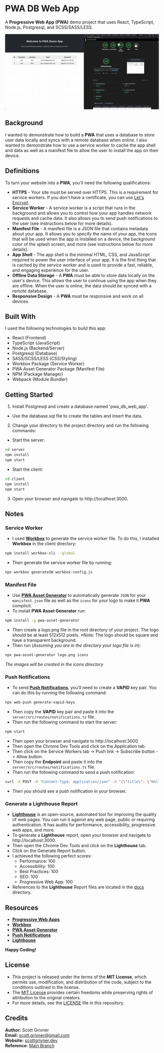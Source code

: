 # PWA DB Web App
A **Progressive Web App (PWA)** demo project that uses React, TypeScript, Node.js, Postgresql, and SCSS/SASS/LESS.

![Demo](docs/images/demo.gif)

## Background
I wanted to demonstrate how to build a **PWA** that uses a database to store user data locally and syncs with a remote database when online. I also wanted to demonstrate how to use a service worker to cache the app shell and data as well as a manifest file to allow the user to install the app on their device.

## Definitions
To turn your website into a **PWA**, you'll need the following qualifications:
- **HTTPS** - Your site must be served over HTTPS. This is a requirement for service workers. If you don't have a certificate, you can use [Let's Encrypt](https://letsencrypt.org/).
- **Service Worker** - A service worker is a script that runs in the background and allows you to control how your app handles network requests and cache data. It also allows you to send push notifications to the user (see instructions below for more details).
- **Manifest File** - A manifest file is a JSON file that contains metadata about your app. It allows you to specify the name of your app, the icons that will be used when the app is installed on a device, the background color of the splash screen, and more (see instructions below for more details).
- **App Shell** - The app shell is the minimal HTML, CSS, and JavaScript required to power the user interface of your app. It is the first thing that is cached by the service worker and is used to provide a fast, reliable, and engaging experience for the user.
- **Offline Data Storage** - A **PWA** must be able to store data locally on the user's device. This allows the user to continue using the app when they are offline. When the user is online, the data should be synced with a remote database.
- **Responsive Design** - A **PWA** must be responsive and work on all devices.

## Built With
I used the following technologies to build this app:
- React (Frontend)
- TypeScript (JavaScript)
- Node.js (Backend/Server)
- Postgresql (Database)
- SASS/SCSS/LESS (CSS/Styling)
- Workbox Package (Service Worker)
- PWA Asset Generator Package (Manifest File)
- NPM (Package Manager)
- Webpack (Module Bundler)

## Getting Started
1. Install Postgresql and create a database named 'pwa_db_web_app'.
- Use the database.sql file to create the tables and insert the data.
2. Change your directory to the project directory and run the following commands:
- Start the server:
```bash
cd server
npm install
npm start
```
- Start the client:
```bash
cd client
npm install
npm start
```
3. Open your browser and navigate to http://localhost:3000.

## Notes

### Service Worker
- I used [**Workbox**](https://developers.google.com/web/tools/workbox/) to generate the service worker file. To do this, I installed **Workbox** in the client directory:
```bash
npm install workbox-cli --global
```
- Then generate the service worker file by running:
```bash
npx workbox generateSW workbox-config.js
```

### Manifest File
- Use [**PWA Asset Generator**](https://github.com/elegantapp/pwa-asset-generator) to automatically generate `JSON` for your `manisfest.json` file as well as the `icons` for your logo to make it **PWA** complicit.
- To install **PWA Asset Generator** run:
```bash
npm install -g pwa-asset-generator
```
- Then create a logo.png file in the root directory of your project. The logo should be at least 512x512 pixels. *Note: The logo should be square and have a transparent background.
- Then run (*Assuming you are in the directory your logo file is in*):
```bash
npx pwa-asset-generator logo.png icons
```
*The images will be created in the icons directory*

### Push Notifications
- To send [**Push Notifications**](https://developers.google.com/web/fundamentals/push-notifications), you'll need to create a **VAPID** key pair. You can do this by running the following command:
```bash
npx web-push generate-vapid-keys
```
- Then copy the **VAPID** key pair and paste it into the `server/src/routes/notifications.ts` file.
- Then run the following command to start the server:
```bash
npm start
```
- Then open your browser and navigate to http://localhost:3000.
- Then open the Chrome Dev Tools and click on the Application tab.
- Then click on the Service Workers tab -> Push link -> Subscribe button -> Allow button.
- Then copy the **Endpoint** and paste it into the `server/src/routes/notifications.ts` file.
- Then run the following command to send a push notification:
```bash
curl -X POST -H "Content-Type: application/json" -d "{\"title\": \"Hello World\", \"body\": \"This is a test notification\"}" http://localhost:3001/notifications
```
- Then you should see a push notification in your browser.

### Generate a Lighthouse Report
- [**Lighthouse**](https://developers.google.com/web/tools/lighthouse) is an open-source, automated tool for improving the quality of web pages. You can run it against any web page, public or requiring authentication. It has audits for performance, accessibility, progressive web apps, and more.
- To generate a **Lighthouse** report, open your browser and navigate to http://localhost:3000.
- Then open the Chrome Dev Tools and click on the **Lighthouse** tab.
- Click on the Generate Report button.
- I achieved the following perfect scores:
  - Performance: 100
  - Accessibility: 100
  - Best Practices: 100
  - SEO: 100
  - Progressive Web App: 100
- References to the **Lighthouse** Report files are located in the [docs](docs) directory.

## Resources
- [**Progressive Web Apps**](https://web.dev/progressive-web-apps/)
- [**Workbox**](https://developers.google.com/web/tools/workbox/)
- [**PWA Asset Generator**](https://github.com/elegantapp/pwa-asset-generator)
- [**Push Notifications**](https://developers.google.com/web/fundamentals/push-notifications)
- [**Lighthouse**](https://developers.google.com/web/tools/lighthouse)

**Happy Coding!**

## License
- This project is released under the terms of the **MIT License**, which permits use, modification, and distribution of the code, subject to the conditions outlined in the license.
- The [MIT License](https://choosealicense.com/licenses/mit/) provides certain freedoms while preserving rights of attribution to the original creators.
- For more details, see the [LICENSE](LICENSE) file in this repository.

## Credits
**Author:** Scott Grivner <br>
**Email:** scott.grivner@gmail.com <br>
**Website:** [scottgrivner.dev](https://www.scottgriv.dev) <br>
**Reference:** [Main Branch](https://github.com/scottgriv/pwa-db_web_app) <br>